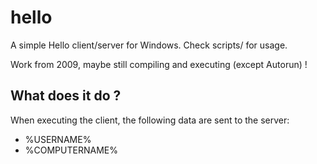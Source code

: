 # hello
A simple Hello client/server for Windows. Check scripts/ for usage.

Work from 2009, maybe still compiling and executing (except Autorun) ! 

## What does it do ?
When executing the client, the following data are sent to the server:
  - %USERNAME%
  - %COMPUTERNAME%
